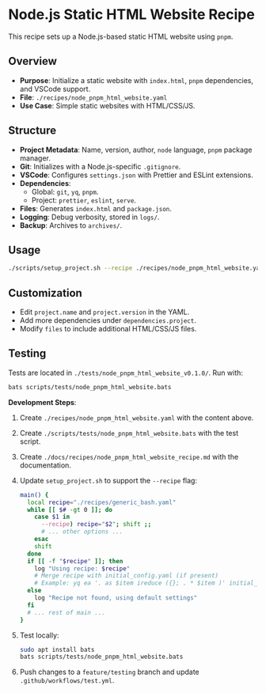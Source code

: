 # Node.js Static HTML Website Recipe

This recipe sets up a Node.js-based static HTML website using `pnpm`.

## Overview

- **Purpose**: Initialize a static website with `index.html`, `pnpm` dependencies, and VSCode support.
- **File**: `./recipes/node_pnpm_html_website.yaml`
- **Use Case**: Simple static websites with HTML/CSS/JS.

## Structure

- **Project Metadata**: Name, version, author, `node` language, `pnpm` package manager.
- **Git**: Initializes with a Node.js-specific `.gitignore`.
- **VSCode**: Configures `settings.json` with Prettier and ESLint extensions.
- **Dependencies**:
  - Global: `git`, `yq`, `pnpm`.
  - Project: `prettier`, `eslint`, `serve`.
- **Files**: Generates `index.html` and `package.json`.
- **Logging**: Debug verbosity, stored in `logs/`.
- **Backup**: Archives to `archives/`.

## Usage

```bash
./scripts/setup_project.sh --recipe ./recipes/node_pnpm_html_website.yaml

```

## Customization

- Edit `project.name` and `project.version` in the YAML.
- Add more dependencies under `dependencies.project`.
- Modify `files` to include additional HTML/CSS/JS files.

## Testing

Tests are located in `./tests/node_pnpm_html_website_v0.1.0/`.
Run with:

```bash
bats scripts/tests/node_pnpm_html_website.bats
```

**Development Steps**:

1. Create `./recipes/node_pnpm_html_website.yaml` with the content above.
2. Create `./scripts/tests/node_pnpm_html_website.bats` with the test script.
3. Create `./docs/recipes/node_pnpm_html_website_recipe.md` with the documentation.
4. Update `setup_project.sh` to support the `--recipe` flag:

   ```bash
   main() {
     local recipe="./recipes/generic_bash.yaml"
     while [[ $# -gt 0 ]]; do
       case $1 in
         --recipe) recipe="$2"; shift ;;
         # ... other options ...
       esac
       shift
     done
     if [[ -f "$recipe" ]]; then
       log "Using recipe: $recipe"
       # Merge recipe with initial_config.yaml (if present)
       # Example: yq ea '. as $item ireduce ({}; . * $item )' initial_config.yaml "$recipe" > merged_config.yaml
     else
       log "Recipe not found, using default settings"
     fi
     # ... rest of main ...
   }
   ```

5. Test locally:

   ```bash
   sudo apt install bats
   bats scripts/tests/node_pnpm_html_website.bats
   ```

6. Push changes to a `feature/testing` branch and update `.github/workflows/test.yml`.

